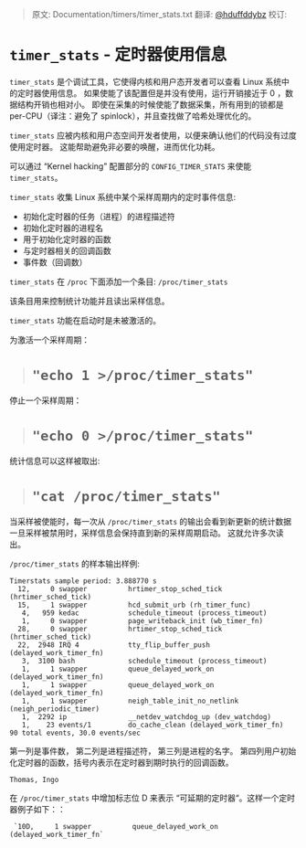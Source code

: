 > 原文: Documentation/timers/timer\_stats.txt
> 翻译: [@hduffddybz](https://github.com/hduffddybz)
> 校订: []()

# `timer_stats` - 定时器使用信息

`timer_stats` 是个调试工具，它使得内核和用户态开发者可以查看 Linux 系统中的定时器使用信息。
如果使能了该配置但是并没有使用，运行开销接近于 0 ，数据结构开销也相对小。
即使在采集的时候使能了数据采集，所有用到的锁都是 per-CPU（译注：避免了 spinlock），并且查找做了哈希处理优化的。

`timer_stats` 应被内核和用户态空间开发者使用，以便来确认他们的代码没有过度使用定时器。
这能帮助避免非必要的唤醒，进而优化功耗。

可以通过 “Kernel hacking” 配置部分的 `CONFIG_TIMER_STATS` 来使能 `timer_stats`。

`timer_stats` 收集 Linux 系统中某个采样周期内的定时事件信息:

- 初始化定时器的任务（进程）的进程描述符
- 初始化定时器的进程名
- 用于初始化定时器的函数
- 与定时器相关的回调函数
- 事件数（回调数）

`timer_stats` 在 `/proc` 下面添加一个条目: `/proc/timer_stats`

该条目用来控制统计功能并且读出采样信息。

`timer_stats` 功能在启动时是未被激活的。

为激活一个采样周期：
># `"echo 1 >/proc/timer_stats"`

停止一个采样周期：
># `"echo 0 >/proc/timer_stats"`

统计信息可以这样被取出:
># `"cat /proc/timer_stats"`

当采样被使能时，每一次从 `/proc/timer_stats` 的输出会看到新更新的统计数据
 一旦采样被禁用时，采样信息会保持直到新的采样周期启动。 这就允许多次读出。

`/proc/timer_stats` 的样本输出样例:

```
Timerstats sample period: 3.888770 s
  12,     0 swapper          hrtimer_stop_sched_tick (hrtimer_sched_tick)
  15,     1 swapper          hcd_submit_urb (rh_timer_func)
   4,   959 kedac            schedule_timeout (process_timeout)
   1,     0 swapper          page_writeback_init (wb_timer_fn)
  28,     0 swapper          hrtimer_stop_sched_tick (hrtimer_sched_tick)
  22,  2948 IRQ 4            tty_flip_buffer_push (delayed_work_timer_fn)
   3,  3100 bash             schedule_timeout (process_timeout)
   1,     1 swapper          queue_delayed_work_on (delayed_work_timer_fn)
   1,     1 swapper          queue_delayed_work_on (delayed_work_timer_fn)
   1,     1 swapper          neigh_table_init_no_netlink (neigh_periodic_timer)
   1,  2292 ip               __netdev_watchdog_up (dev_watchdog)
   1,    23 events/1         do_cache_clean (delayed_work_timer_fn)
90 total events, 30.0 events/sec
```

第一列是事件数， 第二列是进程描述符， 第三列是进程的名字。
第四列用户初始化定时器的函数，括号内表示在定时器到期时执行的回调函数。

    Thomas, Ingo 

在 `/proc/timer_stats` 中增加标志位 D 来表示 “可延期的定时器“。这样一个定时器例子如下：：
```
 `10D,     1 swapper          queue_delayed_work_on (delayed_work_timer_fn`
```
